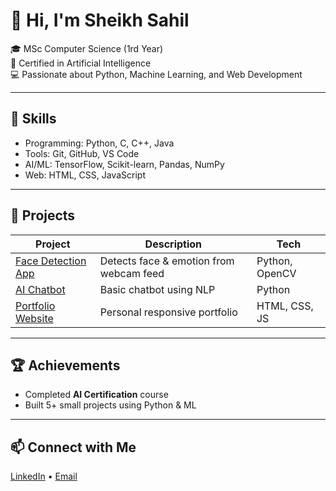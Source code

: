 # 👋 Hi, I'm Sheikh Sahil
🎓 MSc Computer Science (1rd Year)  
🤖 Certified in Artificial Intelligence  
💻 Passionate about Python, Machine Learning, and Web Development  

---

## 🚀 Skills
- Programming: Python, C, C++, Java  
- Tools: Git, GitHub, VS Code  
- AI/ML: TensorFlow, Scikit-learn, Pandas, NumPy  
- Web: HTML, CSS, JavaScript  

---

## 🧠 Projects
| Project | Description | Tech |
|----------|--------------|------|
| [Face Detection App](#) | Detects face & emotion from webcam feed | Python, OpenCV |
| [AI Chatbot](#) | Basic chatbot using NLP | Python |
| [Portfolio Website](#) | Personal responsive portfolio | HTML, CSS, JS |

---

## 🏆 Achievements
- Completed **AI Certification** course  
- Built 5+ small projects using Python & ML  

---

## 📫 Connect with Me
[LinkedIn](#) • [Email](mailto:kiongsheikhsahil@gmail.com)
